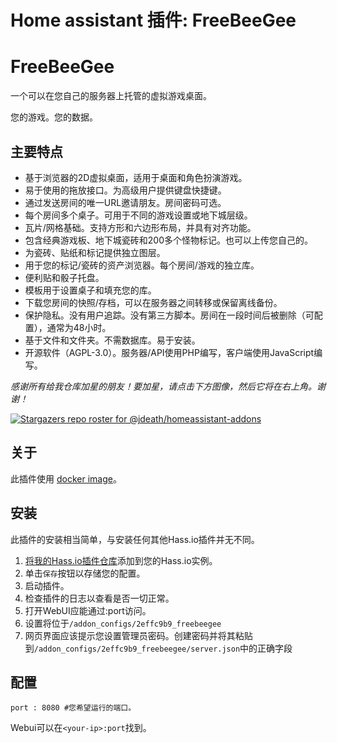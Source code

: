 # Home assistant 插件: FreeBeeGee

# FreeBeeGee

一个可以在您自己的服务器上托管的虚拟游戏桌面。

您的游戏。您的数据。

## 主要特点

* 基于浏览器的2D虚拟桌面，适用于桌面和角色扮演游戏。
* 易于使用的拖放接口。为高级用户提供键盘快捷键。
* 通过发送房间的唯一URL邀请朋友。房间密码可选。
* 每个房间多个桌子。可用于不同的游戏设置或地下城层级。
* 瓦片/网格基础。支持方形和六边形布局，并具有对齐功能。
* 包含经典游戏板、地下城瓷砖和200多个怪物标记。也可以上传您自己的。
* 为瓷砖、贴纸和标记提供独立图层。
* 用于您的标记/瓷砖的资产浏览器。每个房间/游戏的独立库。
* 便利贴和骰子托盘。
* 模板用于设置桌子和填充您的库。
* 下载您房间的快照/存档，可以在服务器之间转移或保留离线备份。
* 保护隐私。没有用户追踪。没有第三方脚本。房间在一段时间后被删除（可配置），通常为48小时。
* 基于文件和文件夹。不需数据库。易于安装。
* 开源软件（AGPL-3.0）。服务器/API使用PHP编写，客户端使用JavaScript编写。

_感谢所有给我仓库加星的朋友！要加星，请点击下方图像，然后它将在右上角。谢谢！_

[![Stargazers repo roster for @jdeath/homeassistant-addons](https://reporoster.com/stars/jdeath/homeassistant-addons)](https://github.com/jdeath/homeassistant-addons/stargazers)

## 关于

此插件使用 [docker image](https://github.com/ludus-leonis/FreeBeeGee)。

## 安装

此插件的安装相当简单，与安装任何其他Hass.io插件并无不同。

1. [将我的Hass.io插件仓库][repository]添加到您的Hass.io实例。
1. 单击`保存`按钮以存储您的配置。
1. 启动插件。
1. 检查插件的日志以查看是否一切正常。
1. 打开WebUI应能通过<your-ip>:port访问。
1. 设置将位于`/addon_configs/2effc9b9_freebeegee`
1. 网页界面应该提示您设置管理员密码。创建密码并将其粘贴到`/addon_configs/2effc9b9_freebeegee/server.json`中的正确字段
## 配置

```
port : 8080 #您希望运行的端口。
```

Webui可以在`<your-ip>:port`找到。

[repository]: https://github.com/jdeath/homeassistant-addons